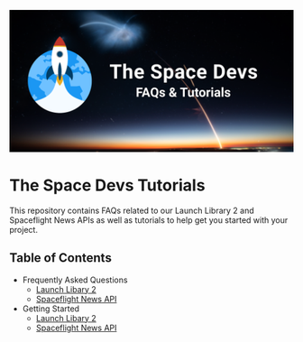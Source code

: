![Repository Poster](assets/repo_poster.png)


# The Space Devs Tutorials

This repository contains FAQs related to our Launch Library 2 and Spaceflight News APIs as well as tutorials to help get you started with your project.


## Table of Contents
<!-- Start TOC (do not remove me) -->
* Frequently Asked Questions
  * [Launch Libary 2](faqs/faq_LL2.md)
  * [Spaceflight News API](faqs/faq_SNAPI.md)
* Getting Started
  * [Launch Libary 2](tutorials/getting_started_LL2.md)
  * [Spaceflight News API](tutorials/getting_started_SNAPI.md)
<!-- End TOC (do not remove me) -->
